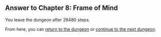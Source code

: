## Answer to Chapter 8: Frame of Mind

You leave the dungeon after 28480 steps.

From here, you can [return to the dungeon](../../../chapters/08/frame-of-mind.md) or [continue to the next dungeon](../../../chapters/09/a-grain-of-truth.md).
